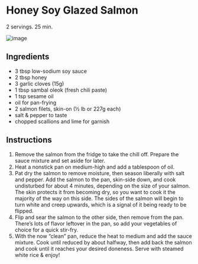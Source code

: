 # Honey Soy Glazed Salmon
2 servings. 25 min.

![image](https://user-images.githubusercontent.com/74127176/232940128-491de9dd-d99d-4956-becb-7edc4422d691.png)

## Ingredients
- 3 tbsp low-sodium soy sauce
- 2 tbsp honey
- 3 garlic cloves (15g)
- 1 tbsp sambal oleok (fresh chili paste)
- 1 tsp sesame oil
- oil for pan-frying
- 2 salmon filets, skin-on (½ lb or 227g each)
- salt & pepper to taste
- chopped scallions and lime for garnish

## Instructions
1. Remove the salmon from the fridge to take the chill off.  Prepare the sauce mixture and set aside for later.
2. Heat a nonstick pan on medium-high and add a tablespoon of oil.
3. Pat dry the salmon to remove moisture, then season liberally with salt and pepper.  Add the salmon to the pan, skin-side down, and cook undisturbed for about 4 minutes, depending on the size of your salmon.  The skin protects it from becoming dry, so you want to cook it the majority of the way on this side.  The sides of the salmon will begin to turn white and creep upwards, which is a signal of it being ready to be flipped.
4. Flip and sear the salmon to the other side, then remove from the pan.  There’s lots of flavor leftover in the pan, so add your vegetables of choice for a quick stir-fry.
5. With the now “clean” pan, reduce the heat to medium and add the sauce mixture.  Cook until reduced by about halfway, then add back the salmon and cook until it reaches your desired doneness.  Serve with steamed white rice & enjoy!
